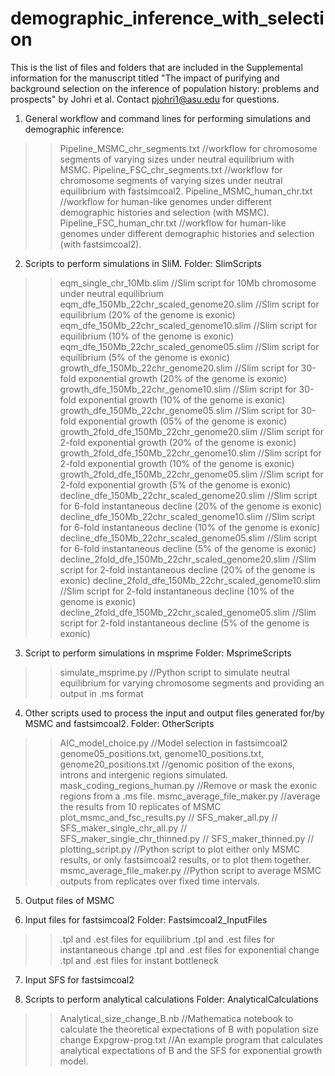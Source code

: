 # demographic_inference_with_selection
This is the list of files and folders that are included in the Supplemental information for the manuscript titled "The impact of purifying and background selection on the inference of population history: problems and prospects" by Johri et al. Contact pjohri1@asu.edu for questions.

1. General workflow and command lines for performing simulations and demographic inference:
>> Pipeline_MSMC_chr_segments.txt //workflow for chromosome segments of varying sizes under neutral equilibrium with MSMC.
>> Pipeline_FSC_chr_segments.txt //workflow for chromosome segments of varying sizes under neutral equilibrium with fastsimcoal2.
>> Pipeline_MSMC_human_chr.txt //workflow for human-like genomes under different demographic histories and selection (with MSMC).
>> Pipeline_FSC_human_chr.txt //workflow for human-like genomes under different demographic histories and selection (with fastsimcoal2).

2. Scripts to perform simulations in SliM.
Folder: SlimScripts
>> eqm_single_chr_10Mb.slim //Slim script for 10Mb chromosome under neutral equilibrium
>> eqm_dfe_150Mb_22chr_scaled_genome20.slim //Slim script for equilibrium (20% of the genome is exonic)
>> eqm_dfe_150Mb_22chr_scaled_genome10.slim //Slim script for equilibrium (10% of the genome is exonic)
>> eqm_dfe_150Mb_22chr_scaled_genome05.slim //Slim script for equilibrium (5% of the genome is exonic)
>> growth_dfe_150Mb_22chr_genome20.slim //Slim script for 30-fold exponential growth (20% of the genome is exonic)
>> growth_dfe_150Mb_22chr_genome10.slim //Slim script for 30-fold exponential growth (10% of the genome is exonic)
>> growth_dfe_150Mb_22chr_genome05.slim //Slim script for 30-fold exponential growth (05% of the genome is exonic)
>> growth_2fold_dfe_150Mb_22chr_genome20.slim //Slim script for 2-fold exponential growth (20% of the genome is exonic)
>> growth_2fold_dfe_150Mb_22chr_genome10.slim //Slim script for 2-fold exponential growth (10% of the genome is exonic)
>> growth_2fold_dfe_150Mb_22chr_genome05.slim //Slim script for 2-fold exponential growth (5% of the genome is exonic)
>> decline_dfe_150Mb_22chr_scaled_genome20.slim //Slim script for 6-fold instantaneous decline (20% of the genome is exonic)
>> decline_dfe_150Mb_22chr_scaled_genome10.slim //Slim script for 6-fold instantaneous decline (10% of the genome is exonic)
>> decline_dfe_150Mb_22chr_scaled_genome05.slim //Slim script for 6-fold instantaneous decline (5% of the genome is exonic)
>> decline_2fold_dfe_150Mb_22chr_scaled_genome20.slim //Slim script for 2-fold instantaneous decline (20% of the genome is exonic)
>> decline_2fold_dfe_150Mb_22chr_scaled_genome10.slim //Slim script for 2-fold instantaneous decline (10% of the genome is exonic)
>> decline_2fold_dfe_150Mb_22chr_scaled_genome05.slim //Slim script for 2-fold instantaneous decline (5% of the genome is exonic)

3. Script to perform simulations in msprime
Folder: MsprimeScripts
>> simulate_msprime.py //Python script to simulate neutral equilibrium for varying chromosome segments and providing an output in .ms format

4. Other scripts used to process the input and output files generated for/by MSMC and fastsimcoal2.
Folder: OtherScripts
>> AIC_model_choice.py //Model selection in fastsimcoal2
>> genome05_positions.txt, genome10_positions.txt, genome20_positions.txt //genomic position of the exons, introns and intergenic regions simulated.
>> mask_coding_regions_human.py //Remove or mask the exonic regions from a .ms file.
>> msmc_average_file_maker.py //average the results from 10 replicates of MSMC
>> plot_msmc_and_fsc_results.py //
>> SFS_maker_all.py //
>> SFS_maker_single_chr_all.py //
>> SFS_maker_single_chr_thinned.py //
>> SFS_maker_thinned.py //
>> plotting_script.py //Python script to plot either only MSMC results, or only fastsimcoal2 results, or to plot them together.
>> msmc_average_file_maker.py //Python script to average MSMC outputs from replicates over fixed time intervals.

5. Output files of MSMC

6. Input files for fastsimcoal2
Folder: Fastsimcoal2_InputFiles
>> .tpl and .est files for equilibrium
>> .tpl and .est files for instantaneous change
>> .tpl and .est files for exponential change
>> .tpl and .est files for instant bottleneck

7. Input SFS for fastsimcoal2

8. Scripts to perform analytical calculations
Folder: AnalyticalCalculations
>> Analytical_size_change_B.nb //Mathematica notebook to calculate the theoretical expectations of B with population size change
>> Expgrow-prog.txt //An example program that calculates analytical expectations of B and the SFS for exponential growth model.
